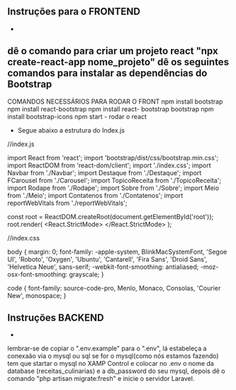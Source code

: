 Instruções para o FRONTEND
-
-
dê o comando para criar um projeto react "npx create-react-app nome_projeto"
dê os seguintes comandos para instalar as dependências do Bootstrap
-
COMANDOS NECESSÁRIOS PARA RODAR O FRONT
npm install bootstrap    
npm install react-bootstrap
npm install react- bootstrap bootstrap
npm install bootstrap-icons
npm start - rodar o react
- Segue abaixo a estrutura do Index.js

//index.js

import React from 'react';
import 'bootstrap/dist/css/bootstrap.min.css';
import ReactDOM from 'react-dom/client';
import './index.css';
import Navbar from './Navbar';
import Destaque from './Destaque';
import FCarousel from './Carousel';
import TopicoReceita from './TopicoReceita';
import Rodape from './Rodape';
import Sobre from './Sobre';
import Meio from './Meio';
import Contatenos from './Contatenos';
import reportWebVitals from './reportWebVitals';

const root = ReactDOM.createRoot(document.getElementById('root'));
root.render(
  <React.StrictMode>
    <Navbar />
    <Sobre />
    <Meio />
    <Contatenos />
    <Rodape />
  </React.StrictMode>
);



//index.css



body {
  margin: 0;
  font-family: -apple-system, BlinkMacSystemFont, 'Segoe UI', 'Roboto', 'Oxygen',
    'Ubuntu', 'Cantarell', 'Fira Sans', 'Droid Sans', 'Helvetica Neue',
    sans-serif;
  -webkit-font-smoothing: antialiased;
  -moz-osx-font-smoothing: grayscale;
}

code {
  font-family: source-code-pro, Menlo, Monaco, Consolas, 'Courier New',
    monospace;
}




Instruções BACKEND
-
-
lembrar-se de copiar o ".env.example" para o ".env", lá estabeleça a conexaão via o mysql ou sql
se for o mysql(como nós estamos fazendo) tem que startar o mysql no XAMP Control e colocar no .env o nome da database
(receitas_culinarias) e a db_password do seu mysql, depois dê o comando "php artisan migrate:fresh" e inicie o servidor Laravel.

